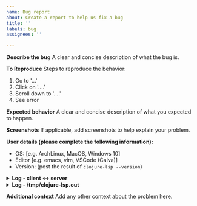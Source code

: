 ```yaml
---
name: Bug report
about: Create a report to help us fix a bug
title: ''
labels: bug
assignees: ''

---
```


**Describe the bug**
A clear and concise description of what the bug is.

**To Reproduce**
Steps to reproduce the behavior:
1. Go to '...'
2. Click on '....'
3. Scroll down to '....'
4. See error

**Expected behavior**
A clear and concise description of what you expected to happen.

**Screenshots**
If applicable, add screenshots to help explain your problem.

**User details (please complete the following information):**
 - OS: [e.g. ArchLinux, MacOS, Windows 10]
 - Editor [e.g. emacs, vim, VSCode (Calva)]
 - Version: (post the result of `clojure-lsp --version`)

<!-- Fill the template below with the request/response logs between client and clojure-lsp. -->

<details>
 <summary><b>Log - client <-> server</b></summary>
<pre>
ADD HERE
</pre>
</details>

<!-- Fill the template below with the content of `/tmp/clojure-lsp.out` rellevant to this bug if any exceptions/rellevant logs -->

<details>
 <summary><b>Log - /tmp/clojure-lsp.out</b></summary>
<pre>
ADD HERE
</pre>
</details>

**Additional context**
Add any other context about the problem here.
